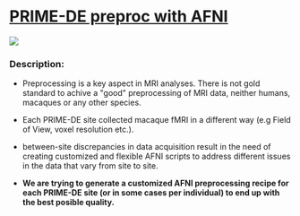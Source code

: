 # <ins> **PRIME-DE preproc with AFNI**</ins>

![](https://github.com/edrojas3/psilafni/blob/main/media/monkey3.pngraw=true)

### Description:

- Preprocessing is a key aspect in MRI analyses. There is not gold standard to achive a "good" preprocessing of MRI data, neither humans, macaques or any other species.
- Each PRIME-DE site collected macaque fMRI in a different way (e.g Field of View, voxel resolution etc.).
- between-site discrepancies in data acquisition result in the need of creating customized and flexible AFNI scripts to address different issues in the data that vary from site to site.

- **We are trying to generate a customized AFNI preprocessing recipe for each PRIME-DE site (or in some cases per individual) to end up with the best posible  quality.**
